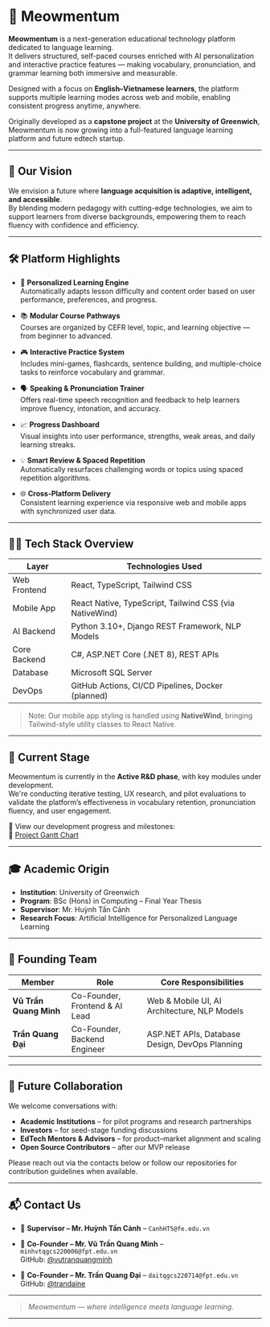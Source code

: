 # 🐾 Meowmentum

**Meowmentum** is a next-generation educational technology platform dedicated to language learning.  
It delivers structured, self-paced courses enriched with AI personalization and interactive practice features — making vocabulary, pronunciation, and grammar learning both immersive and measurable.

Designed with a focus on **English–Vietnamese learners**, the platform supports multiple learning modes across web and mobile, enabling consistent progress anytime, anywhere.

Originally developed as a **capstone project** at the **University of Greenwich**, Meowmentum is now growing into a full-featured language learning platform and future edtech startup.

---

## 🎯 Our Vision

We envision a future where **language acquisition is adaptive, intelligent, and accessible**.  
By blending modern pedagogy with cutting-edge technologies, we aim to support learners from diverse backgrounds, empowering them to reach fluency with confidence and efficiency.

---

## 🛠️ Platform Highlights

- 🧠 **Personalized Learning Engine**  
  Automatically adapts lesson difficulty and content order based on user performance, preferences, and progress.

- 📚 **Modular Course Pathways**  
  Courses are organized by CEFR level, topic, and learning objective — from beginner to advanced.

- 🎮 **Interactive Practice System**  
  Includes mini-games, flashcards, sentence building, and multiple-choice tasks to reinforce vocabulary and grammar.

- 🗣️ **Speaking & Pronunciation Trainer**  
  Offers real-time speech recognition and feedback to help learners improve fluency, intonation, and accuracy.

- 📈 **Progress Dashboard**  
  Visual insights into user performance, strengths, weak areas, and daily learning streaks.

- 💡 **Smart Review & Spaced Repetition**  
  Automatically resurfaces challenging words or topics using spaced repetition algorithms.

- 🌐 **Cross-Platform Delivery**  
  Consistent learning experience via responsive web and mobile apps with synchronized user data.

---

## 🧑‍💻 Tech Stack Overview

| Layer         | Technologies Used                                                    |
|---------------|----------------------------------------------------------------------|
| Web Frontend  | React, TypeScript, Tailwind CSS                                      |
| Mobile App    | React Native, TypeScript, Tailwind CSS (via NativeWind)              |
| AI Backend    | Python 3.10+, Django REST Framework, NLP Models                      |
| Core Backend  | C#, ASP.NET Core (.NET 8), REST APIs                                 |
| Database      | Microsoft SQL Server                                                 |
| DevOps        | GitHub Actions, CI/CD Pipelines, Docker (planned)                    |

> Note: Our mobile app styling is handled using **NativeWind**, bringing Tailwind-style utility classes to React Native.

---

## 🧪 Current Stage

Meowmentum is currently in the **Active R&D phase**, with key modules under development.  
We're conducting iterative testing, UX research, and pilot evaluations to validate the platform’s effectiveness in vocabulary retention, pronunciation fluency, and user engagement.

📌 View our development progress and milestones:  
🔗 [Project Gantt Chart](https://docs.google.com/spreadsheets/d/114tK6Y-MrrPH2GzRWjz2IDIW_Y0Nh-6QrsVv1fVbk40/edit?usp=sharing)

---

## 🎓 Academic Origin

- **Institution**: University of Greenwich  
- **Program**: BSc (Hons) in Computing – Final Year Thesis  
- **Supervisor**: Mr. Huỳnh Tấn Cảnh  
- **Research Focus**: Artificial Intelligence for Personalized Language Learning

---

## 👥 Founding Team

| Member                 | Role                            | Core Responsibilities                                |
|------------------------|----------------------------------|-----------------------------------------------------|
| **Vũ Trần Quang Minh** | Co-Founder, Frontend & AI Lead  | Web & Mobile UI, AI Architecture, NLP Models        |
| **Trần Quang Đại**     | Co-Founder, Backend Engineer     | ASP.NET APIs, Database Design, DevOps Planning      |

---

## 🤝 Future Collaboration

We welcome conversations with:
- **Academic Institutions** – for pilot programs and research partnerships  
- **Investors** – for seed-stage funding discussions  
- **EdTech Mentors & Advisors** – for product–market alignment and scaling  
- **Open Source Contributors** – after our MVP release  

Please reach out via the contacts below or follow our repositories for contribution guidelines when available.

---

## 📬 Contact Us

- 📧 **Supervisor – Mr. Huỳnh Tấn Cảnh** – `CanhHT5@fe.edu.vn`

- 📧 **Co-Founder – Mr. Vũ Trần Quang Minh** – `minhvtqgcs220006@fpt.edu.vn`  
  GitHub: [@vutranquangminh](https://github.com/vutranquangminh)

- 📧 **Co-Founder – Mr. Trần Quang Đại** – `daitqgcs220714@fpt.edu.vn`  
  GitHub: [@trandaine](https://github.com/trandaine)

---

> *Meowmentum — where intelligence meets language learning.*

---
